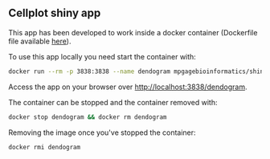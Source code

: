 ## Cellplot shiny app

This app has been developed to work inside a docker container (Dockerfile file available [here](https://github.com/mpg-age-bioinformatics/shiny)).

To use this app locally you need start the container with:
```bash
docker run --rm -p 3838:3838 --name dendogram mpgagebioinformatics/shiny-dendogram
```
Access the app on your browser over [http://localhost:3838/dendogram](http://localhost:3838/dendogram).

The container can be stopped and the container removed with:
```bash
docker stop dendogram && docker rm dendogram
``` 
Removing the image once you've stopped the container:
```bash
docker rmi dendogram
```
